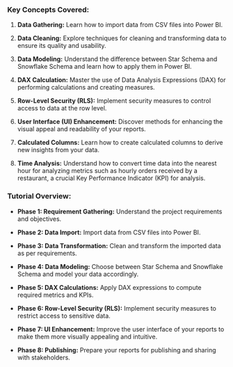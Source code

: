 
### Key Concepts Covered:

1. **Data Gathering:** Learn how to import data from CSV files into Power BI.
   
2. **Data Cleaning:** Explore techniques for cleaning and transforming data to ensure its quality and usability.
   
3. **Data Modeling:** Understand the difference between Star Schema and Snowflake Schema and learn how to apply them in Power BI.
   
4. **DAX Calculation:** Master the use of Data Analysis Expressions (DAX) for performing calculations and creating measures.
   
5. **Row-Level Security (RLS):** Implement security measures to control access to data at the row level.
   
6. **User Interface (UI) Enhancement:** Discover methods for enhancing the visual appeal and readability of your reports.
   
7. **Calculated Columns:** Learn how to create calculated columns to derive new insights from your data.
   
8. **Time Analysis:** Understand how to convert time data into the nearest hour for analyzing metrics such as hourly orders received by a restaurant, a crucial Key Performance Indicator (KPI) for analysis.

### Tutorial Overview:

- **Phase 1: Requirement Gathering:** Understand the project requirements and objectives.
  
- **Phase 2: Data Import:** Import data from CSV files into Power BI.
  
- **Phase 3: Data Transformation:** Clean and transform the imported data as per requirements.
  
- **Phase 4: Data Modeling:** Choose between Star Schema and Snowflake Schema and model your data accordingly.
  
- **Phase 5: DAX Calculations:** Apply DAX expressions to compute required metrics and KPIs.
  
- **Phase 6: Row-Level Security (RLS):** Implement security measures to restrict access to sensitive data.
  
- **Phase 7: UI Enhancement:** Improve the user interface of your reports to make them more visually appealing and intuitive.
  
- **Phase 8: Publishing:** Prepare your reports for publishing and sharing with stakeholders.

